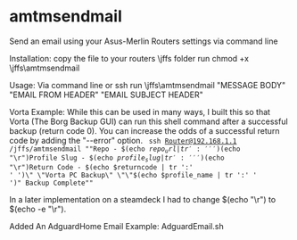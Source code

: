 # amtmsendmail
Send an email using your Asus-Merlin Routers settings via command line

Installation:
copy the file to your routers \jffs folder
run chmod +x \jffs\amtmsendmail

Usage:
Via command line or ssh run \jffs\amtmsendmail "MESSAGE BODY" "EMAIL FROM HEADER" "EMAIL SUBJECT HEADER" 

Vorta Example: 
While this can be used in many ways,
I built this so that Vorta (The Borg Backup GUI) can run this shell command after a successful backup (return code 0). You can increase the odds of a successful return code by adding the "--error" option. 
<code> ssh Router@192.168.1.1 /jffs/amtmsendmail "\"Repo - $(echo $repo_url | tr ':' ' ')$(echo "\r")Profile Slug - $(echo $profile_slug | tr ':' ' ')$(echo "\r")Return Code - $(echo $returncode | tr ':' ' ')\" \"Vorta PC Backup\" \"\"$(echo $profile_name | tr ':' ' ')\" Backup Complete\""</code>

In a later implementation on a steamdeck I had to change $(echo "\r") to $(echo -e "\r").

Added An AdguardHome Email Example: <link href="jffs/scripts/AdguardEmail.sh">AdguardEmail.sh</link>
